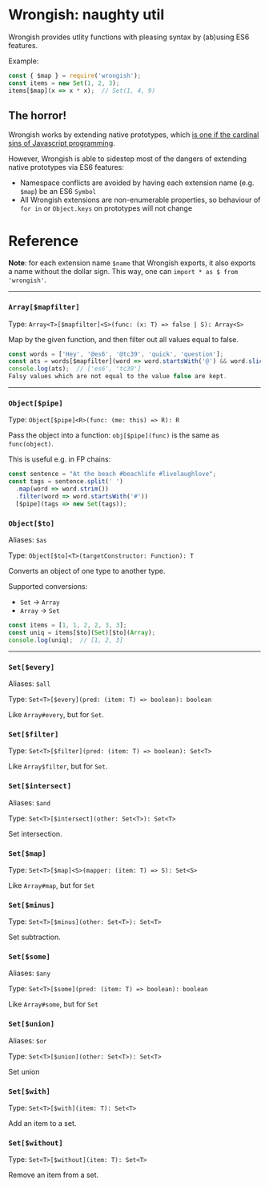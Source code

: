 
# Wrongish: naughty util

Wrongish provides utlity functions with pleasing syntax by (ab)using ES6 features.

Example:

```js
const { $map } = require('wrongish');
const items = new Set(1, 2, 3);
items[$map](x => x * x);  // Set(1, 4, 9)
```

## The horror!

Wrongish works by extending native prototypes, which [is one if the cardinal sins of Javascript programming](https://stackoverflow.com/questions/14034180/why-is-extending-native-objects-a-bad-practice).

However, Wrongish is able to sidestep most of the dangers of extending native prototypes via ES6 features:

- Namespace conflicts are avoided by having each extension name (e.g. `$map`) be an ES6 `Symbol`
- All Wrongish extensions are non-enumerable properties, so behaviour of `for in` or `Object.keys` on prototypes will not change

# Reference

**Note**: for each extension name `$name` that Wrongish exports, it also exports a name without the dollar sign.
This way, one can `import * as $ from 'wrongish'`.

***

### `Array[$mapfilter]`

Type: `Array<T>[$mapfilter]<S>(func: (x: T) => false | S): Array<S>`

Map by the given function, and then filter out all values equal to false.

```js
const words = ['Hey', '@es6', '@tc39', 'quick', 'question'];
const ats = words[$mapfilter](word => word.startsWith('@') && word.slice(1));
console.log(ats);  // ['es6', 'tc39']
Falsy values which are not equal to the value false are kept.
```

***

### `Object[$pipe]`

Type: `Object[$pipe]<R>(func: (me: this) => R): R`

Pass the object into a function: `obj[$pipe](func)` is the same as `func(object)`.

This is useful e.g. in FP chains:

```js
const sentence = "At the beach #beachlife #livelaughlove";
const tags = sentence.split(' ')
  .map(word => word.strim())
  .filter(word => word.startsWith('#'))
  [$pipe](tags => new Set(tags));
```

### `Object[$to]`

Aliases: `$as` 


Type: `Object[$to]<T>(targetConstructor: Function): T`

Converts an object of one type to another type.

Supported conversions:
- `Set` -> `Array`
- `Array` -> `Set`

```js
const items = [1, 1, 2, 2, 3, 3];
const uniq = items[$to](Set)[$to](Array);
console.log(uniq);  // [1, 2, 3]
```

***

### `Set[$every]`

Aliases: `$all` 


Type: `Set<T>[$every](pred: (item: T) => boolean): boolean`

Like `Array#every`, but for `Set`.

### `Set[$filter]`

Type: `Set<T>[$filter](pred: (item: T) => boolean): Set<T>`

Like `Array$filter`, but for `Set`.

### `Set[$intersect]`

Aliases: `$and` 


Type: `Set<T>[$intersect](other: Set<T>): Set<T>`

Set intersection.

### `Set[$map]`

Type: `Set<T>[$map]<S>(mapper: (item: T) => S): Set<S>`

Like `Array#map`, but for `Set`

### `Set[$minus]`

Type: `Set<T>[$minus](other: Set<T>): Set<T>`

Set subtraction.

### `Set[$some]`

Aliases: `$any` 


Type: `Set<T>[$some](pred: (item: T) => boolean): boolean`

Like `Array#some`, but for `Set`

### `Set[$union]`

Aliases: `$or` 


Type: `Set<T>[$union](other: Set<T>): Set<T>`

Set union

### `Set[$with]`

Type: `Set<T>[$with](item: T): Set<T>`

Add an item to a set.

### `Set[$without]`

Type: `Set<T>[$without](item: T): Set<T>`

Remove an item from a set.
